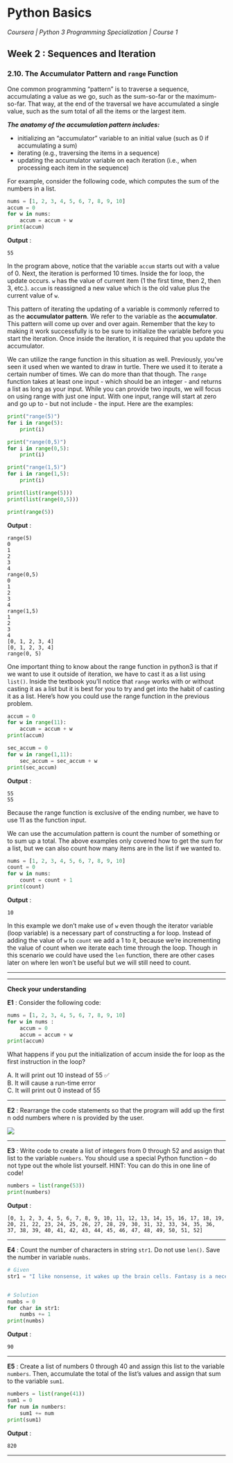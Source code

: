 # Python Basics
*Coursera | Python 3 Programming Specialization | Course 1*

## Week 2 : Sequences and Iteration
### 2.10. The Accumulator Pattern and `range` Function

One common programming “pattern” is to traverse a sequence, accumulating a value as we go, such as the sum-so-far or the maximum-so-far. That way, at the end of the traversal we have accumulated a single value, such as the sum total of all the items or the largest item.

***The anatomy of the accumulation pattern includes:***
* initializing an “accumulator” variable to an initial value (such as 0 if accumulating a sum)
* iterating (e.g., traversing the items in a sequence)
* updating the accumulator variable on each iteration (i.e., when processing each item in the sequence)

For example, consider the following code, which computes the sum of the numbers in a list.


```python
nums = [1, 2, 3, 4, 5, 6, 7, 8, 9, 10]
accum = 0
for w in nums:
	accum = accum + w
print(accum)
```

**Output** :

```
55
```

In the program above, notice that the variable `accum` starts out with a value of 0. Next, the iteration is performed 10 times. Inside the for loop, the update occurs. `w` has the value of current item (1 the first time, then 2, then 3, etc.). `accum` is reassigned a new value which is the old value plus the current value of `w`.

This pattern of iterating the updating of a variable is commonly referred to as the **accumulator pattern**. We refer to the variable as the **accumulator**. This pattern will come up over and over again. Remember that the key to making it work successfully is to be sure to initialize the variable before you start the iteration. Once inside the iteration, it is required that you update the accumulator.

We can utilize the range function in this situation as well. Previously, you’ve seen it used when we wanted to draw in turtle. There we used it to iterate a certain number of times. We can do more than that though. The `range` function takes at least one input - which should be an integer - and returns a list as long as your input. While you can provide two inputs, we will focus on using range with just one input. With one input, range will start at zero and go up to - but not include - the input. Here are the examples:

```python
print("range(5)")
for i in range(5):
	print(i)

print("range(0,5)")
for i in range(0,5):
	print(i)

print("range(1,5)")
for i in range(1,5):
	print(i)

print(list(range(5)))
print(list(range(0,5)))

print(range(5))
```

**Output** :

```
range(5)
0
1
2
3
4
range(0,5)
0
1
2
3
4
range(1,5)
1
2
3
4
[0, 1, 2, 3, 4]
[0, 1, 2, 3, 4]
range(0, 5)
```

One important thing to know about the range function in python3 is that if we want to use it outside of iteration, we have to cast it as a list using `list()`. Inside the textbook you’ll notice that `range` works with or without casting it as a list but it is best for you to try and get into the habit of casting it as a list. Here’s how you could use the range function in the previous problem.



```python
accum = 0
for w in range(11):
	accum = accum + w
print(accum)

sec_accum = 0
for w in range(1,11):
	sec_accum = sec_accum + w
print(sec_accum)
```

**Output** :

```
55
55
```


Because the range function is exclusive of the ending number, we have to use 11 as the function input.

We can use the accumulation pattern is count the number of something or to sum up a total. The above examples only covered how to get the sum for a list, but we can also count how many items are in the list if we wanted to.

```python
nums = [1, 2, 3, 4, 5, 6, 7, 8, 9, 10]
count = 0
for w in nums:
	count = count + 1
print(count)
```

**Output** :

```
10
```

In this example we don’t make use of `w` even though the iterator variable (loop variable) is a necessary part of constructing a for loop. Instead of adding the value of `w` to `count` we add a 1 to it, because we’re incrementing the value of count when we iterate each time through the loop. Though in this scenario we could have used the `len` function, there are other cases later on where len won’t be useful but we will still need to count.

-----
--------

**Check your understanding**

**E1** : Consider the following code:

```python
nums = [1, 2, 3, 4, 5, 6, 7, 8, 9, 10]
for w in nums :
	accum = 0
	accum = accum + w
print(accum)
```

What happens if you put the initialization of accum inside the for loop as the first instruction in the loop?


A. It will print out 10 instead of 55 ✅ <br>
B. It will cause a run-time error <br>
C. It will print out 0 instead of 55 <br>

---

**E2** : Rearrange the code statements so that the program will add up the first n odd numbers where n is provided by the user.

![](http://i65.tinypic.com/rbkv20.png)

---

**E3** : Write code to create a list of integers from 0 through 52 and assign that list to the variable `numbers`. You should use a special Python function – do not type out the whole list yourself. HINT: You can do this in one line of code!

```python
numbers = list(range(53))
print(numbers)
```

**Output** :

```
[0, 1, 2, 3, 4, 5, 6, 7, 8, 9, 10, 11, 12, 13, 14, 15, 16, 17, 18, 19, 20, 21, 22, 23, 24, 25, 26, 27, 28, 29, 30, 31, 32, 33, 34, 35, 36, 37, 38, 39, 40, 41, 42, 43, 44, 45, 46, 47, 48, 49, 50, 51, 52]
```

----


**E4** : Count the number of characters in string `str1`. Do not use `len()`. Save the number in variable `numbs`.

```python
# Given
str1 = "I like nonsense, it wakes up the brain cells. Fantasy is a necessary ingredient in living."


# Solution
numbs = 0
for char in str1:
    numbs += 1
print(numbs)
```

**Output** :

```
90
```

----


**E5** : Create a list of numbers 0 through 40 and assign this list to the variable `numbers`. Then, accumulate the total of the list’s values and assign that sum to the variable `sum1`.

```python
numbers = list(range(41))
sum1 = 0
for num in numbers:
    sum1 += num
print(sum1)
```

**Output** :

```
820
```

----
